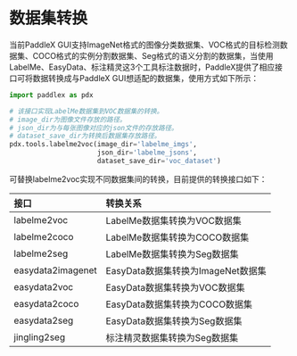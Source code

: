 # 数据集转换

当前PaddleX GUI支持ImageNet格式的图像分类数据集、VOC格式的目标检测数据集、COCO格式的实例分割数据集、Seg格式的语义分割的数据集，当使用LabelMe、EasyData、标注精灵这3个工具标注数据时，PaddleX提供了相应接口可将数据转换成与PaddleX GUI想适配的数据集，使用方式如下所示：

```python
import paddlex as pdx

# 该接口实现LabelMe数据集到VOC数据集的转换。
# image_dir为图像文件存放的路径。
# json_dir为与每张图像对应的json文件的存放路径。
# dataset_save_dir为转换后数据集存放路径。
pdx.tools.labelme2voc(image_dir='labelme_imgs',
                      json_dir='labelme_jsons',
                      dataset_save_dir='voc_dataset')
```

可替换labelme2voc实现不同数据集间的转换，目前提供的转换接口如下：  

| 接口      | 转换关系 |
| :-------- | :------- |
| labelme2voc  | LabelMe数据集转换为VOC数据集   |
| labelme2coco  | LabelMe数据集转换为COCO数据集   |
| labelme2seg  | LabelMe数据集转换为Seg数据集  |
| easydata2imagenet | EasyData数据集转换为ImageNet数据集  |
| easydata2voc | EasyData数据集转换为VOC数据集  |
| easydata2coco | EasyData数据集转换为COCO数据集  |
| easydata2seg | EasyData数据集转换为Seg数据集  |
| jingling2seg | 标注精灵数据集转换为Seg数据集  |